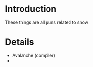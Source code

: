 # Introduction #

These things are all puns related to snow

# Details #
  * Avalanche (compiler)
  * 